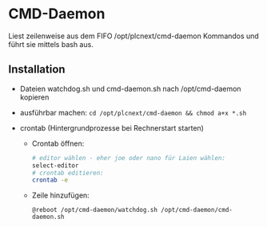 CMD-Daemon
===========

Liest zeilenweise aus dem FIFO /opt/plcnext/cmd-daemon Kommandos
und führt sie mittels bash aus.

Installation
------------
* Dateien watchdog.sh und cmd-daemon.sh nach /opt/cmd-daemon kopieren
* ausführbar machen: `cd /opt/plcnext/cmd-daemon && chmod a+x *.sh`

* crontab (Hintergrundprozesse bei Rechnerstart starten)
  * Crontab öffnen:
    ```bash
    # editor wählen - eher joe oder nano für Laien wählen:
    select-editor
    # crontab editieren:
    crontab -e
    ```
  * Zeile hinzufügen:
    ```
    @reboot /opt/cmd-daemon/watchdog.sh /opt/cmd-daemon/cmd-daemon.sh
    ```
